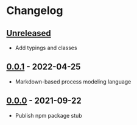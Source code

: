# Changelog

## [Unreleased][unreleased]

- Add typings and classes

## [0.0.1][] - 2022-04-25

- Markdown-based process modeling language

## [0.0.0][] - 2021-09-22

- Publish npm package stub

[unreleased]: https://github.com/metarhia/lowscript/compare/v0.0.1....HEAD
[0.0.1]: https://github.com/metarhia/lowscript/releases/tag/v0.0.1
[0.0.0]: https://github.com/metarhia/lowscript/releases/tag/v0.0.0

